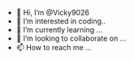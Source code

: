 - 👋 Hi, I’m @Vicky9026
- 👀 I’m interested in coding..
- 🌱 I’m currently learning ...
- 💞️ I’m looking to collaborate on ...
- 📫 How to reach me ...

<!---
Vicky9026/Vicky9026 is a ✨ special ✨ repository because its `README.md` (this file) appears on your GitHub profile.
You can click the Preview link to take a look at your changes.
--->
